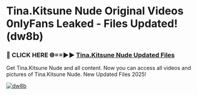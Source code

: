 # Tina.Kitsune Nude Original Videos 0nlyFans Leaked - Files Updated! (dw8b)

<h3>🔴 CLICK HERE 🌐==►► <a href="https://tinyurl.com/yrmya6cz" rel="nofollow">Tina.Kitsune Nude Updated Files</a></h3>

Get Tina.Kitsune Nude and all content. Now you can access all videos and pictures of Tina.Kitsune Nude. New Updated Files 2025!

[![dw8b](https://i.imgur.com/FMdXYCs.gif)](https://tinyurl.com/yrmya6cz)
